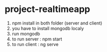 # project-realtimeapp

1. npm install in both folder (server and client)
2. you have to install mongodb localy
3. run mongodb
2. to run server : npm start
3. to run client : ng serve 
